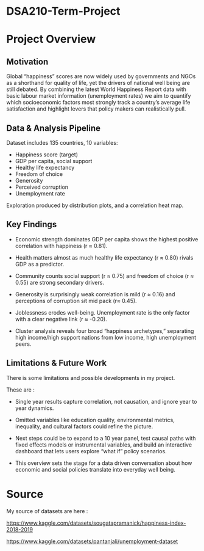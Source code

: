 # DSA210-Term-Project

# Project Overview

## Motivation

Global “happiness” scores are now widely used by governments and NGOs as a shorthand for quality of life, yet the drivers of national well being are still debated. By combining the latest World Happiness Report data with basic labour market information (unemployment rates) we aim to quantify which socioeconomic factors most strongly track a country’s average life satisfaction and highlight levers that policy makers can realistically pull.


## Data & Analysis Pipeline

Dataset includes 135 countries, 10 variables: 
- Happiness score (target)
- GDP per capita, social support
- Healthy life expectancy
- Freedom of choice
- Generosity
- Perceived corruption
- Unemployment rate

Exploration produced by distribution plots, and a correlation heat map.



## Key Findings

- Economic strength dominates GDP per capita shows the highest positive correlation with happiness (r ≈ 0.81).

- Health matters almost as much healthy life expectancy (r ≈ 0.80) rivals GDP as a predictor.

- Community counts social support (r ≈ 0.75) and freedom of choice (r ≈ 0.55) are strong secondary drivers.

- Generosity is surprisingly weak correlation is mild (r ≈ 0.16) and perceptions of corruption sit mid pack (r≈ 0.45).

- Joblessness erodes well-being. Unemployment rate is the only factor with a clear negative link (r ≈ -0.20).

- Cluster analysis reveals four broad “happiness archetypes,” separating high income/high support nations from low income, high unemployment peers.


## Limitations & Future Work

There is some limitations and possible developments in my project. 

These are :

- Single year results capture correlation, not causation, and ignore year to year dynamics.

- Omitted variables like education quality, environmental metrics, inequality, and cultural factors could refine the picture.

- Next steps could be to expand to a 10 year panel, test causal paths with fixed effects models or instrumental variables, and build an interactive dashboard that lets users explore “what if” policy scenarios.

- This overview sets the stage for a data driven conversation about how economic and social policies translate into everyday well being. 


# Source

My source of datasets are here :

https://www.kaggle.com/datasets/sougatapramanick/happiness-index-2018-2019

https://www.kaggle.com/datasets/pantanjali/unemployment-dataset


